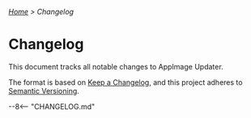 *[Home](index.md) > Changelog*

# Changelog

This document tracks all notable changes to AppImage Updater.

The format is based on [Keep a Changelog](https://keepachangelog.com/en/1.0.0/),
and this project adheres to [Semantic Versioning](https://semver.org/spec/v2.0.0.html).

--8<-- "CHANGELOG.md"
